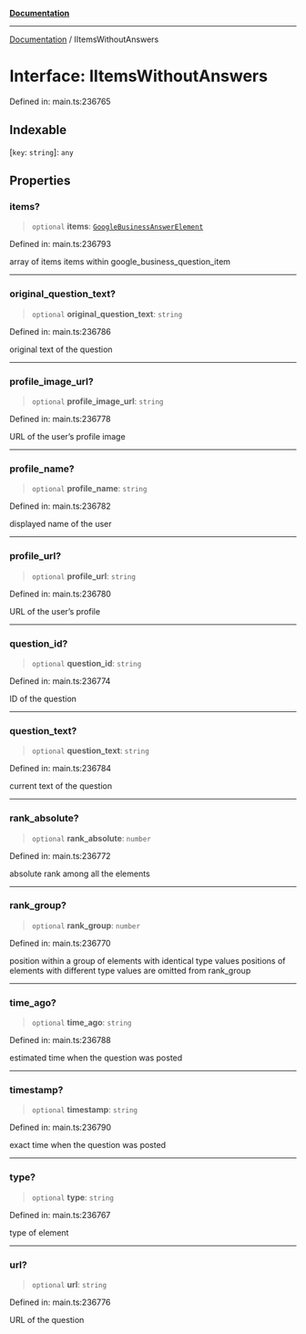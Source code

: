 [**Documentation**](../README.md)

***

[Documentation](../README.md) / IItemsWithoutAnswers

# Interface: IItemsWithoutAnswers

Defined in: main.ts:236765

## Indexable

\[`key`: `string`\]: `any`

## Properties

### items?

> `optional` **items**: [`GoogleBusinessAnswerElement`](../classes/GoogleBusinessAnswerElement.md)

Defined in: main.ts:236793

array of items
items within google_business_question_item

***

### original\_question\_text?

> `optional` **original\_question\_text**: `string`

Defined in: main.ts:236786

original text of the question

***

### profile\_image\_url?

> `optional` **profile\_image\_url**: `string`

Defined in: main.ts:236778

URL of the user’s profile image

***

### profile\_name?

> `optional` **profile\_name**: `string`

Defined in: main.ts:236782

displayed name of the user

***

### profile\_url?

> `optional` **profile\_url**: `string`

Defined in: main.ts:236780

URL of the user’s profile

***

### question\_id?

> `optional` **question\_id**: `string`

Defined in: main.ts:236774

ID of the question

***

### question\_text?

> `optional` **question\_text**: `string`

Defined in: main.ts:236784

current text of the question

***

### rank\_absolute?

> `optional` **rank\_absolute**: `number`

Defined in: main.ts:236772

absolute rank among all the elements

***

### rank\_group?

> `optional` **rank\_group**: `number`

Defined in: main.ts:236770

position within a group of elements with identical type values
positions of elements with different type values are omitted from rank_group

***

### time\_ago?

> `optional` **time\_ago**: `string`

Defined in: main.ts:236788

estimated time when the question was posted

***

### timestamp?

> `optional` **timestamp**: `string`

Defined in: main.ts:236790

exact time when the question was posted

***

### type?

> `optional` **type**: `string`

Defined in: main.ts:236767

type of element

***

### url?

> `optional` **url**: `string`

Defined in: main.ts:236776

URL of the question
